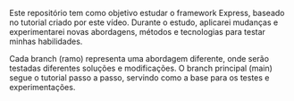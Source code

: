 Este repositório tem como objetivo estudar o framework Express, baseado no tutorial criado por este vídeo. Durante o estudo, aplicarei mudanças e experimentarei novas abordagens, métodos e tecnologias para testar minhas habilidades.

Cada branch (ramo) representa uma abordagem diferente, onde serão testadas diferentes soluções e modificações. O branch principal (main) segue o tutorial passo a passo, servindo como a base para os testes e experimentações.
